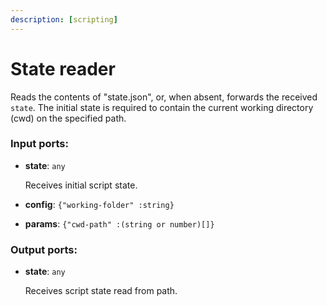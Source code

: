 ```yaml
---
description: [scripting]
---
```


# State reader

Reads the contents of "state.json", or, when absent, forwards the received `state`. The initial state is required to contain the current working directory (cwd) on the specified path.

### Input ports:

* __state__: `any`

    Receives initial script state.


* __config__: `{"working-folder" :string}`


* __params__: `{"cwd-path" :(string or number)[]}`

### Output ports:

* __state__: `any`

    Receives script state read from path.

